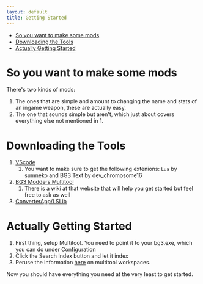 ```yaml
---
layout: default
title: Getting Started
---
```

- [So you want to make some mods](#so-you-want-to-make-some-mods)
- [Downloading the Tools](#downloading-the-tools)
- [Actually Getting Started](#actually-getting-started)


# So you want to make some mods

There's two kinds of mods:
1. The ones that are simple and amount to changing the name and stats of an ingame weapon, these are actually easy.
2. The one that sounds simple but aren't, which just about covers everything else not mentioned in 1.
   
# Downloading the Tools

1. [VScode](https://code.visualstudio.com/)
   1. You want to make sure to get the following extenions: `Lua` by sumneko and BG3 Text by dev_chromosome16
2. [BG3 Modders Multitool](https://github.com/ShinyHobo/BG3-Modders-Multitool)
   1. There is a wiki at that website that will help you get started but feel free to ask as well
3. [ConverterApp/LSLib](https://github.com/Norbyte/lslib)

# Actually Getting Started
1. First thing, setup Multitool. You need to point it to your bg3.exe, which you can do under Configuration
2. Click the Search Index button and let it index
3. Peruse the information [here](https://github.com/ShinyHobo/BG3-Modders-Multitool/wiki/Mod-Workspace-Structure) on multitool workspaces.
  
Now you should have everything you need at the very least to get started.